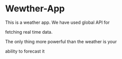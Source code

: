 # Wewther-App 
This is a weather app. We have used global API for

fetching real time data.

The only thing more powerful than the weather is your

 ability to forecast it

